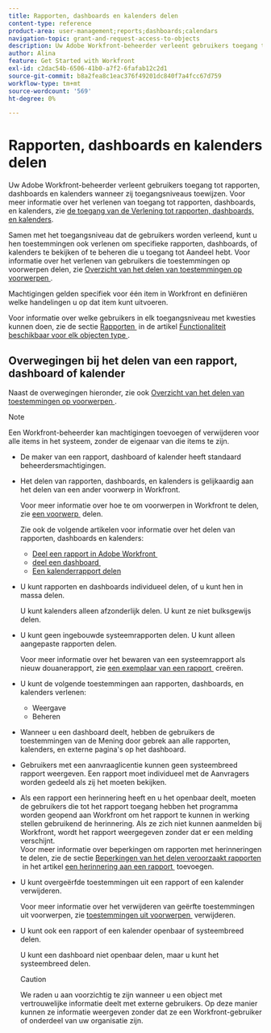 ```yaml
---
title: Rapporten, dashboards en kalenders delen
content-type: reference
product-area: user-management;reports;dashboards;calendars
navigation-topic: grant-and-request-access-to-objects
description: Uw Adobe Workfront-beheerder verleent gebruikers toegang tot rapporten, dashboards en kalenders wanneer zij toegangsniveaus toewijzen. Zie Toegang verlenen tot rapporten, dashboards en kalenders voor meer informatie over het verlenen van toegang tot rapporten, dashboards en kalenders.
author: Alina
feature: Get Started with Workfront
exl-id: c2dac54b-6506-41b0-a7f2-6fafab12c2d1
source-git-commit: b8a2fea8c1eac376f49201dc840f7a4fcc67d759
workflow-type: tm+mt
source-wordcount: '569'
ht-degree: 0%

---
```


# Rapporten, dashboards en kalenders delen

Uw Adobe Workfront-beheerder verleent gebruikers toegang tot rapporten, dashboards en kalenders wanneer zij toegangsniveaus toewijzen. Voor meer informatie over het verlenen van toegang tot rapporten, dashboards, en kalenders, zie [&#x200B; de toegang van de Verlening tot rapporten, dashboards, en kalenders &#x200B;](../../administration-and-setup/add-users/configure-and-grant-access/grant-access-reports-dashboards-calendars.md).

Samen met het toegangsniveau dat de gebruikers worden verleend, kunt u hen toestemmingen ook verlenen om specifieke rapporten, dashboards, of kalenders te bekijken of te beheren die u toegang tot Aandeel hebt. Voor informatie over het verlenen van gebruikers die toestemmingen op voorwerpen delen, zie [&#x200B; Overzicht van het delen van toestemmingen op voorwerpen &#x200B;](../../workfront-basics/grant-and-request-access-to-objects/sharing-permissions-on-objects-overview.md).

Machtigingen gelden specifiek voor één item in Workfront en definiëren welke handelingen u op dat item kunt uitvoeren.

Voor informatie over welke gebruikers in elk toegangsniveau met kwesties kunnen doen, zie de sectie [&#x200B; Rapporten &#x200B;](../../administration-and-setup/add-users/access-levels-and-object-permissions/functionality-available-for-each-object-type.md#reports) in de artikel [&#x200B; Functionaliteit beschikbaar voor elk objecten type &#x200B;](../../administration-and-setup/add-users/access-levels-and-object-permissions/functionality-available-for-each-object-type.md).

## Overwegingen bij het delen van een rapport, dashboard of kalender

Naast de overwegingen hieronder, zie ook [&#x200B; Overzicht van het delen van toestemmingen op voorwerpen &#x200B;](../../workfront-basics/grant-and-request-access-to-objects/sharing-permissions-on-objects-overview.md).

>[!NOTE]
>
>Een Workfront-beheerder kan machtigingen toevoegen of verwijderen voor alle items in het systeem, zonder de eigenaar van die items te zijn.

* De maker van een rapport, dashboard of kalender heeft standaard beheerdersmachtigingen.
* Het delen van rapporten, dashboards, en kalenders is gelijkaardig aan het delen van een ander voorwerp in Workfront.

  Voor meer informatie over hoe te om voorwerpen in Workfront te delen, zie [&#x200B; een voorwerp &#x200B;](../../workfront-basics/grant-and-request-access-to-objects/share-an-object.md) delen.

  Zie ook de volgende artikelen voor informatie over het delen van rapporten, dashboards en kalenders:

   * [&#x200B; Deel een rapport in Adobe Workfront &#x200B;](../../reports-and-dashboards/reports/creating-and-managing-reports/share-report.md)
   * [&#x200B; deel een dashboard &#x200B;](../../reports-and-dashboards/dashboards/creating-and-managing-dashboards/share-dashboard.md)
   * [Een kalenderrapport delen](../../reports-and-dashboards/reports/calendars/share-a-calendar-report.md)

* U kunt rapporten en dashboards individueel delen, of u kunt hen in massa delen.

  U kunt kalenders alleen afzonderlijk delen. U kunt ze niet bulksgewijs delen.

* U kunt geen ingebouwde systeemrapporten delen. U kunt alleen aangepaste rapporten delen.

  Voor meer informatie over het bewaren van een systeemrapport als nieuw douanerapport, zie [&#x200B; een exemplaar van een rapport &#x200B;](../../reports-and-dashboards/reports/creating-and-managing-reports/create-copy-report.md) creëren.

* U kunt de volgende toestemmingen aan rapporten, dashboards, en kalenders verlenen:

   * Weergave
   * Beheren

* Wanneer u een dashboard deelt, hebben de gebruikers de toestemmingen van de Mening door gebrek aan alle rapporten, kalenders, en externe pagina&#39;s op het dashboard.
* Gebruikers met een aanvraaglicentie kunnen geen systeembreed rapport weergeven. Een rapport moet individueel met de Aanvragers worden gedeeld als zij het moeten bekijken.
* Als een rapport een herinnering heeft en u het openbaar deelt, moeten de gebruikers die tot het rapport toegang hebben het programma worden geopend aan Workfront om het rapport te kunnen in werking stellen gebruikend de herinnering. Als ze zich niet kunnen aanmelden bij Workfront, wordt het rapport weergegeven zonder dat er een melding verschijnt.\
  Voor meer informatie over beperkingen om rapporten met herinneringen te delen, zie de sectie [&#x200B; Beperkingen van het delen veroorzaakt rapporten &#x200B;](../../reports-and-dashboards/reports/creating-and-managing-reports/add-prompt-report.md#limitations-of-running-public-prompted-reports) in het artikel [&#x200B; een herinnering aan een rapport &#x200B;](../../reports-and-dashboards/reports/creating-and-managing-reports/add-prompt-report.md) toevoegen.

* U kunt overgeërfde toestemmingen uit een rapport of een kalender verwijderen.

  Voor meer informatie over het verwijderen van geërfte toestemmingen uit voorwerpen, zie [&#x200B; toestemmingen uit voorwerpen &#x200B;](../../workfront-basics/grant-and-request-access-to-objects/remove-permissions-from-objects.md) verwijderen.

* U kunt ook een rapport of een kalender openbaar of systeembreed delen.

  U kunt een dashboard niet openbaar delen, maar u kunt het systeembreed delen.

  >[!CAUTION]
  >
  >We raden u aan voorzichtig te zijn wanneer u een object met vertrouwelijke informatie deelt met externe gebruikers. Op deze manier kunnen ze informatie weergeven zonder dat ze een Workfront-gebruiker of onderdeel van uw organisatie zijn.

